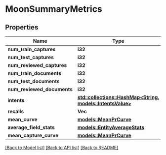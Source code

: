 # MoonSummaryMetrics

## Properties

Name | Type | Description | Notes
------------ | ------------- | ------------- | -------------
**num_train_captures** | **i32** |  | 
**num_test_captures** | **i32** |  | 
**num_reviewed_captures** | **i32** |  | 
**num_train_documents** | **i32** |  | 
**num_test_documents** | **i32** |  | 
**num_reviewed_documents** | **i32** |  | 
**intents** | [**std::collections::HashMap<String, models::IntentsValue>**](Intents_value.md) |  | 
**recalls** | **Vec<f64>** |  | 
**mean_curve** | [**models::MeanPrCurve**](MeanPRCurve.md) |  | 
**average_field_stats** | [**models::EntityAverageStats**](EntityAverageStats.md) |  | 
**mean_capture_curve** | [**models::MeanPrCurve**](MeanPRCurve.md) |  | 

[[Back to Model list]](../README.md#documentation-for-models) [[Back to API list]](../README.md#documentation-for-api-endpoints) [[Back to README]](../README.md)


